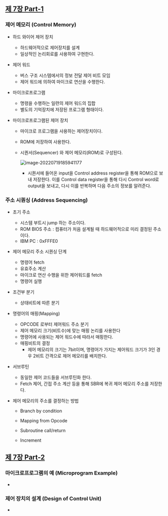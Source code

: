 ## [제 7장 Part-1](https://www.youtube.com/watch?v=nhJ1prbfmuE&list=PLc8fQ-m7b1hCHTT7VH2oo0Ng7Et096dYc&index=16)

### 제어 메모리 (Control Memory)

- 하드 와이어 제어 장치	

  - 하드웨어적으로 제어장치를 설계
  - 일상적인 논리회로를 사용하여 구현한다. 

- 제어 워드

  - 버스 구조 시스템에서의 정보 전달 제어 비트 모임
  - 제어 워드에 의하여 마이크로 연산을 수행한다.

- 마이크로프로그램

  - 명령을 수행하는 일련의 제어 워드의 집합
  - 별도의 기억장치에 저장된 프로그램 형태이다.

- 마이크로프로그램된 제어 장치

  - 마이크로 프로그램을 사용하는 제어장치이다. 

  - ROM에 저장하여 사용한다. 

  - 시퀀서(Sequencer) 와 제어 메모리(ROM)로 구성된다. 

    ![image-20220719185941177](C:\Users\multicampus\AppData\Roaming\Typora\typora-user-images\image-20220719185941177.png)

    - 시퀀서에 들어온 input을 Control address register을 통해 ROM으로 보내 저장한다. 이를 Control data register을 통해 다시 Control word로 output을 보내고, 다시 이를 반복하며 다음 주소의 정보를 알려준다. 

### 주소 시퀀싱 (Address Sequencing)

- 초기 주소

  - 시스템 부트시 jump 하는 주소이다. 
  - ROM BIOS 주소 : 컴퓨터가 처음 설계될 때 하드웨어적으로 미리 결정된 주소이다. 
  - IBM PC : 0xFFFE0

- 제어 메모리 주소 시퀀싱 단계

  - 명령어 fetch
  - 유효주소 계산
  - 마이크로 연산 수행을 위한 제어워드를 fetch
  - 명령어 실행

- 조건부 분기 

  - 상태비트에 따른 분기

- 명령어의 매핑(Mapping)

  - OPCODE 로부터 제어워드 주소 분기
  - 제어 메모리 크기(비트수)에 맞는 매핑 논리를 사용한다
  - 명령어에 사용되는 제어 워드수에 따라서 매핑한다.
  - 매핑비트의 결정
    - 제어 메모리의 크기는 7bit이며, 명령어가 가지는 제어워드 크기가 3인 경우 2비트 간격으로 제어 메모리를 배치한다. 

- 서브루틴

  - 동일한 제어 코드들을 서브루틴화 한다.
  - Fetch 제어, 간접 주소 계산 등을 통해 SBR에 복귀 제어 메모리 주소를 저장한다.

- 제어 메모리의 주소를 결정하는 방법

  - Branch by condition

  - Mapping from Opcode

  - Subroutine call/return

  - Increment

    

## [제 7장 Part-2](https://www.youtube.com/watch?v=lBNXUYRcDHc&list=PLc8fQ-m7b1hCHTT7VH2oo0Ng7Et096dYc&index=17)

### 마이크로프로그램의 예 (Microprogram Example)

- 

### 제어 장치의 설계 (Design of Control Unit)

- 